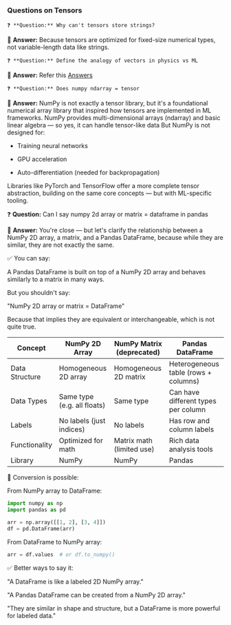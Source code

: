 ### Questions on Tensors
    ❓ **Question:** Why can't tensors store strings?

🧠 **Answer:** Because tensors are optimized for fixed-size numerical types, not variable-length data like strings.

    ❓ **Question:** Define the analogy of vectors in physics vs ML

🧠 **Answer:** Refer this [Answers](DetailedAnswer/AnalogyOfVectorinML.md)
    
    ❓ **Question:** Does numpy ndarray = tensor

🧠 **Answer:** NumPy is not exactly a tensor library, but it's a foundational numerical array library that inspired how tensors are implemented in ML frameworks.
NumPy provides multi-dimensional arrays (ndarray) and basic linear algebra — so yes, it can handle tensor-like data
But NumPy is not designed for:

- Training neural networks

- GPU acceleration

- Auto-differentiation (needed for backpropagation)

Libraries like PyTorch and TensorFlow offer a more complete tensor abstraction, building on the same core concepts — but with ML-specific tooling.

❓ **Question:** Can I say numpy 2d array or matrix = dataframe in pandas

🧠 **Answer:** You're close — but let's clarify the relationship between a NumPy 2D array, a matrix, and a Pandas DataFrame, because while they are similar, they are not exactly the same.

✅ You can say:

A Pandas DataFrame is built on top of a NumPy 2D array and behaves similarly to a matrix in many ways.

But you shouldn't say:

"NumPy 2D array or matrix = DataFrame"

Because that implies they are equivalent or interchangeable, which is not quite true.

| Concept        | NumPy 2D Array              | NumPy Matrix (deprecated) | Pandas DataFrame                     |
| -------------- | --------------------------- | ------------------------- | ------------------------------------ |
| Data Structure | Homogeneous 2D array        | Homogeneous 2D matrix     | Heterogeneous table (rows + columns) |
| Data Types     | Same type (e.g. all floats) | Same type                 | Can have different types per column  |
| Labels         | No labels (just indices)    | No labels                 | Has row and column labels            |
| Functionality  | Optimized for math          | Matrix math (limited use) | Rich data analysis tools             |
| Library        | NumPy                       | NumPy                     | Pandas                               |

🔁 Conversion is possible:

From NumPy array to DataFrame:
```python
import numpy as np
import pandas as pd

arr = np.array([[1, 2], [3, 4]])
df = pd.DataFrame(arr)
```
From DataFrame to NumPy array:
```python
arr = df.values  # or df.to_numpy()
```
✅ Better ways to say it:

"A DataFrame is like a labeled 2D NumPy array."

"A Pandas DataFrame can be created from a NumPy 2D array."

"They are similar in shape and structure, but a DataFrame is more powerful for labeled data."